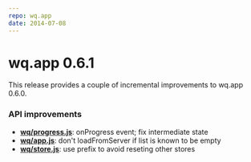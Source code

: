 ```yaml
---
repo: wq.app
date: 2014-07-08
---
```


# wq.app 0.6.1

This release provides a couple of incremental improvements to wq.app 0.6.0.

### API improvements
- **[wq/progress.js](https://django-data-wizard.wq.io/@wq/progress-element)**:  onProgress event; fix intermediate state
- **[wq/app.js](../@wq/app.md)**: don't loadFromServer if list is known to be empty
- **[wq/store.js](../@wq/store.md)**: use prefix to avoid reseting other stores
